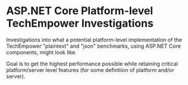# ASP.NET Core Platform-level TechEmpower Investigations
Investigations into what a potential platform-level implementation of the TechEmpower "plaintext" and "json" benchmarks, using ASP.NET Core components, might look like.

Goal is to get the highest performance possible while retaining critical platform/server level features (for some defintiion of platform and/or server).
